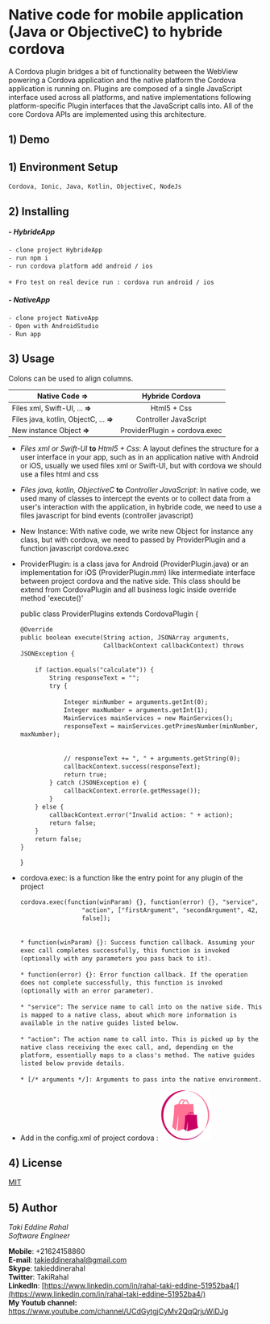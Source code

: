 # Native code for mobile application (Java or ObjectiveC) to hybride cordova

A Cordova plugin bridges a bit of functionality between the WebView powering a Cordova application and the native platform the Cordova application is running on. Plugins are composed of a single JavaScript interface used across all platforms, and native implementations following platform-specific Plugin interfaces that the JavaScript calls into. All of the core Cordova APIs are implemented using this architecture.

## 1) Demo

## 1) Environment Setup

    Cordova, Ionic, Java, Kotlin, ObjectiveC, NodeJs

## 2) Installing
    
#### - *HybrideApp* 
    
    - clone project HybrideApp
    - run npm i
    - run cordova platform add android / ios
    
    + Fro test on real device run : cordova run android / ios
    

#### - *NativeApp* 
    - clone project NativeApp
    - Open with AndroidStudio
    - Run app

## 3) Usage

Colons can be used to align columns.

| Native Code =>                                       | Hybride Cordova                     |
| -----------------------------------------------------|:-----------------------------------:|
| Files xml, Swift-UI, ... **=>**                      | Html5 + Css                         |
| Files java, kotlin, ObjectC, ... **=>**              | Controller JavaScript               |
| New instance Object **=>**                           | ProviderPlugin + cordova.exec       |


-   _Files xml or Swift-UI_ **to** _Html5 + Css_: A layout defines the structure for a user interface in your app, 
such as in an application native with Android or iOS, usually we used files xml or Swift-UI, but with cordova 
we should use a files html and css

-   _Files java, kotlin, ObjectiveC_ **to** _Controller JavaScript_: 
In native code, we used many of classes to intercept the events or 
to collect data from a user's interaction with the application, in hybride code, 
we need to use a files javascript for bind events (controller javascript)

-   New Instance: With native code, we write new Object for instance any class, but with cordova,
we need to passed by ProviderPlugin and a function javascript cordova.exec

-   ProviderPlugin: is a class java for Android (ProviderPlugin.java) or an implementation for iOS (ProviderPlugin.mm) 
like intermediate interface between project cordova and the native side. 
This class should be extend from CordovaPlugin and all business logic inside override method 'execute()'

    public class ProviderPlugins extends CordovaPlugin {
    
        @Override
        public boolean execute(String action, JSONArray arguments,
                               CallbackContext callbackContext) throws JSONException {
    
            if (action.equals("calculate")) {
                String responseText = "";
                try {
    
                    Integer minNumber = arguments.getInt(0);
                    Integer maxNumber = arguments.getInt(1);
                    MainServices mainServices = new MainServices();
                    responseText = mainServices.getPrimesNumber(minNumber, maxNumber);
    
    
                    // responseText += ", " + arguments.getString(0);
                    callbackContext.success(responseText);
                    return true;
                } catch (JSONException e) {
                    callbackContext.error(e.getMessage());
                }
            } else {
                callbackContext.error("Invalid action: " + action);
                return false;
            }
            return false;
        }
    }
    
-   cordova.exec: is a function like the entry point for any plugin of the project
    
        cordova.exec(function(winParam) {}, function(error) {}, "service",
                         "action", ["firstArgument", "secondArgument", 42,
                         false]);
                         
                         
        * function(winParam) {}: Success function callback. Assuming your exec call completes successfully, this function is invoked (optionally with any parameters you pass back to it).
        
        * function(error) {}: Error function callback. If the operation does not complete successfully, this function is invoked (optionally with an error parameter).
        
        * "service": The service name to call into on the native side. This is mapped to a native class, about which more information is available in the native guides listed below.
        
        * "action": The action name to call into. This is picked up by the native class receiving the exec call, and, depending on the platform, essentially maps to a class's method. The native guides listed below provide details.
        
        * [/* arguments */]: Arguments to pass into the native environment.
        
-   Add in the config.xml of project cordova : 
    ![](https://github.com/TakiRahal/ShopLineProject/blob/main/EcommerceMobile/src/assets/imgs/logo.png)   
    
    
## 4) License
[MIT](https://choosealicense.com/licenses/mit/)


## 5) Author    
*Taki Eddine Rahal*     
*Software Engineer* 
 
**Mobile**: +21624158860    
**E-mail**: [takieddinerahal@gmail.com](mailto:takieddinerahal@gmail.com)      
**Skype**: takieddinerahal      
**Twitter**: TakiRahal    
**LinkedIn**: [https://www.linkedin.com/in/rahal-taki-eddine-51952ba4/](https://www.linkedin.com/in/rahal-taki-eddine-51952ba4/)    
**My Youtub channel:**  https://www.youtube.com/channel/UCdGytgjCyMv2QqQrjuWiDJg